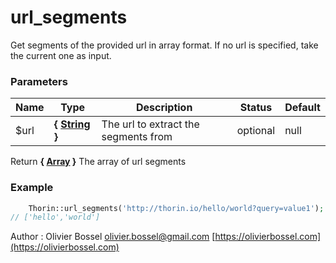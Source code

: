 # url_segments

Get segments of the provided url in array format.
If no url is specified, take the current one as input.



### Parameters
Name  |  Type  |  Description  |  Status  |  Default
------------  |  ------------  |  ------------  |  ------------  |  ------------
$url  |  **{ [String](http://php.net/manual/en/language.types.string.php) }**  |  The url to extract the segments from  |  optional  |  null

Return **{ [Array](http://php.net/manual/en/language.types.array.php) }** The array of url segments

### Example
```php
	Thorin::url_segments('http://thorin.io/hello/world?query=value1');
// ['hello','world']
```
Author : Olivier Bossel [olivier.bossel@gmail.com](mailto:olivier.bossel@gmail.com) [https://olivierbossel.com](https://olivierbossel.com)